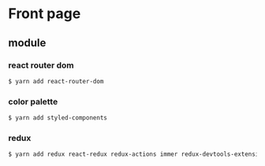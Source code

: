 # Front page

## module

### react router dom

```bash
$ yarn add react-router-dom
```



### color palette

```bash
$ yarn add styled-components
```



### redux

```bash
$ yarn add redux react-redux redux-actions immer redux-devtools-extension
```

